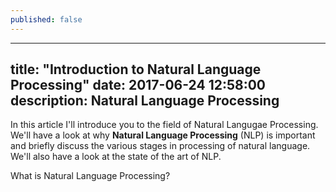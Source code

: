 ```yaml
---
published: false
---
```

---
title:  "Introduction to Natural Language Processing"
date:   2017-06-24 12:58:00
description: Natural Language Processing
---

In this article I'll introduce you to the field of Natural Langugae Processing. We'll have a look at why **Natural Language Processing** (NLP) is important and briefly discuss the various stages in processing of natural language. We'll also have a look at the state of the art of NLP.  

What is Natural Language Processing?



